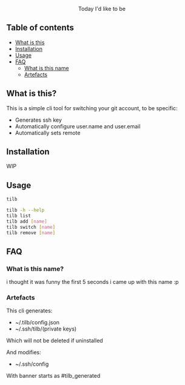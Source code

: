 <div align="center">

Today I'd like to be

</div>

## Table of contents

- [What is this](#what-is-this)
- [Installation](#installation)
- [Usage](#preview)
- [FAQ](#faq)
  - [What is this name](#what-is-this-name)
  - [Artefacts](#artefacts)

## What is this?

This is a simple cli tool for switching your git account, to be specific:

- Generates ssh key
- Automatically configure user.name and user.email
- Automatically sets remote

## Installation

WIP

## Usage

```bash
tilb

tilb -h --help
tilb list
tilb add [name]
tilb switch [name]
tilb remove [name]
```

## FAQ

### What is this name?

i thought it was funny the first 5 seconds i came up with this name :p

### Artefacts

This cli generates:

- ~/.tilb/config.json
- ~/.ssh/tilb/(private keys)

Which will not be deleted if uninstalled

And modifies:

- ~/.ssh/config

With banner starts as #tilb_generated
